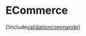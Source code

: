 # ECommerce

[!include[validationcommande](ecommerce.validationcommande.autogen.md)]

















































































































